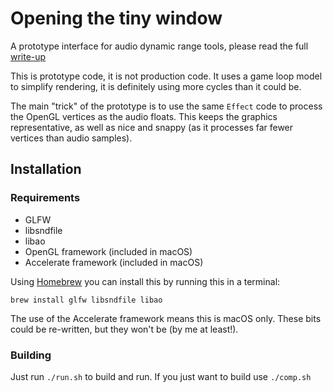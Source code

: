 # Opening the tiny window

A prototype interface for audio dynamic range tools, please read the full [write-up](http://arthurcarabott.com/mui-dynamic-range/)

This is prototype code, it is not production code. It uses a game loop model to simplify rendering, it is definitely using more cycles than it could be.

The main "trick" of the prototype is to use the same `Effect` code to process the OpenGL vertices as the audio floats. This keeps the graphics representative, as well as nice and snappy (as it processes far fewer vertices than audio samples).

## Installation

### Requirements

- GLFW
- libsndfile
- libao
- OpenGL framework (included in macOS)
- Accelerate framework (included in macOS)

Using [Homebrew](https://brew.sh/) you can install this by running this in a terminal:

`brew install glfw libsndfile libao`

The use of the Accelerate framework means this is macOS only. These bits could be re-written, but they won't be (by me at least!).

### Building

Just run `./run.sh` to build and run. If you just want to build use `./comp.sh`

